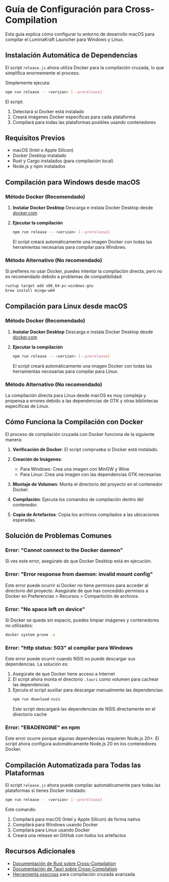 # Guía de Configuración para Cross-Compilation

Esta guía explica cómo configurar tu entorno de desarrollo macOS para compilar el LuminaKraft Launcher para Windows y Linux.

## Instalación Automática de Dependencias

El script `release.js` ahora utiliza Docker para la compilación cruzada, lo que simplifica enormemente el proceso.

Simplemente ejecuta:
```bash
npm run release -- <version> [--prerelease]
```

El script:
1. Detectará si Docker está instalado
2. Creará imágenes Docker específicas para cada plataforma
3. Compilará para todas las plataformas posibles usando contenedores

## Requisitos Previos

- macOS (Intel o Apple Silicon)
- Docker Desktop instalado
- Rust y Cargo instalados (para compilación local)
- Node.js y npm instalados

## Compilación para Windows desde macOS

### Método Docker (Recomendado)

1. **Instalar Docker Desktop**
   Descarga e instala Docker Desktop desde [docker.com](https://www.docker.com/products/docker-desktop/)

2. **Ejecutar la compilación**
   ```bash
   npm run release -- <version> [--prerelease]
   ```

   El script creará automáticamente una imagen Docker con todas las herramientas necesarias para compilar para Windows.

### Método Alternativo (No recomendado)

Si prefieres no usar Docker, puedes intentar la compilación directa, pero no es recomendado debido a problemas de compatibilidad:

```bash
rustup target add x86_64-pc-windows-gnu
brew install mingw-w64
```

## Compilación para Linux desde macOS

### Método Docker (Recomendado)

1. **Instalar Docker Desktop**
   Descarga e instala Docker Desktop desde [docker.com](https://www.docker.com/products/docker-desktop/)

2. **Ejecutar la compilación**
   ```bash
   npm run release -- <version> [--prerelease]
   ```

   El script creará automáticamente una imagen Docker con todas las herramientas necesarias para compilar para Linux.

### Método Alternativo (No recomendado)

La compilación directa para Linux desde macOS es muy compleja y propensa a errores debido a las dependencias de GTK y otras bibliotecas específicas de Linux.

## Cómo Funciona la Compilación con Docker

El proceso de compilación cruzada con Docker funciona de la siguiente manera:

1. **Verificación de Docker**: El script comprueba si Docker está instalado.

2. **Creación de Imágenes**:
   - Para Windows: Crea una imagen con MinGW y Wine
   - Para Linux: Crea una imagen con las dependencias GTK necesarias

3. **Montaje de Volumen**: Monta el directorio del proyecto en el contenedor Docker.

4. **Compilación**: Ejecuta los comandos de compilación dentro del contenedor.

5. **Copia de Artefactos**: Copia los archivos compilados a las ubicaciones esperadas.

## Solución de Problemas Comunes

### Error: "Cannot connect to the Docker daemon"

Si ves este error, asegúrate de que Docker Desktop está en ejecución.

### Error: "Error response from daemon: invalid mount config"

Este error puede ocurrir si Docker no tiene permisos para acceder al directorio del proyecto. Asegúrate de que has concedido permisos a Docker en Preferencias > Recursos > Compartición de archivos.

### Error: "No space left on device"

Si Docker se queda sin espacio, puedes limpiar imágenes y contenedores no utilizados:

```bash
docker system prune -a
```

### Error: "http status: 503" al compilar para Windows

Este error puede ocurrir cuando NSIS no puede descargar sus dependencias. La solución es:

1. Asegúrate de que Docker tiene acceso a Internet
2. El script ahora monta el directorio `.tauri` como volumen para cachear las dependencias
3. Ejecuta el script auxiliar para descargar manualmente las dependencias:
   ```bash
   npm run download-nsis
   ```
   Este script descargará las dependencias de NSIS directamente en el directorio cache

### Error: "EBADENGINE" en npm

Este error ocurre porque algunas dependencias requieren Node.js 20+. El script ahora configura automáticamente Node.js 20 en los contenedores Docker.

## Compilación Automatizada para Todas las Plataformas

El script `release.js` ahora puede compilar automáticamente para todas las plataformas si tienes Docker instalado:

```bash
npm run release -- <version> [--prerelease]
```

Este comando:
1. Compilará para macOS (Intel y Apple Silicon) de forma nativa
2. Compilará para Windows usando Docker
3. Compilará para Linux usando Docker
4. Creará una release en GitHub con todos los artefactos

## Recursos Adicionales

- [Documentación de Rust sobre Cross-Compilation](https://rust-lang.github.io/rustup/cross-compilation.html)
- [Documentación de Tauri sobre Cross-Compilation](https://tauri.app/v1/guides/building/cross-platform)
- [Herramienta osxcross](https://github.com/tpoechtrager/osxcross) para compilación cruzada avanzada 